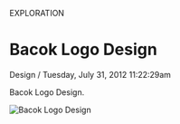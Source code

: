 <p class="type">EXPLORATION</p>

# Bacok Logo Design

<p class="meta">Design  /  Tuesday, July 31, 2012 11:22:29am</p>

Bacok Logo Design.

![Bacok Logo Design](https://farooq-agent.web.app/assets/images/works/large/PfmH0XO0_work_image.png)
